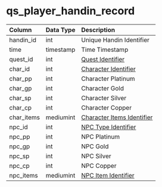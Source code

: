 # qs\_player\_handin\_record

| Column | Data Type | Description |
| :--- | :--- | :--- |
| handin\_id | int | Unique Handin Identifier |
| time | timestamp | Time Timestamp |
| quest\_id | int | [Quest Identifier](../../../schema/categories/query_server/tasks.md) |
| char\_id | int | [Character Identifier](../../../schema/categories/query_server/character_data.md) |
| char\_pp | int | Character Platinum |
| char\_gp | int | Character Gold |
| char\_sp | int | Character Silver |
| char\_cp | int | Character Copper |
| char\_items | mediumint | [Character Items Identifier](../../../schema/categories/query_server/items.md) |
| npc\_id | int | [NPC Type Identifier](../../../schema/categories/query_server/npc_types.md) |
| npc\_pp | int | NPC Platinum |
| npc\_gp | int | NPC Gold |
| npc\_sp | int | NPC Silver |
| npc\_cp | int | NPC Copper |
| npc\_items | mediumint | [NPC Item Identifier](../../../schema/categories/query_server/items.md) |

